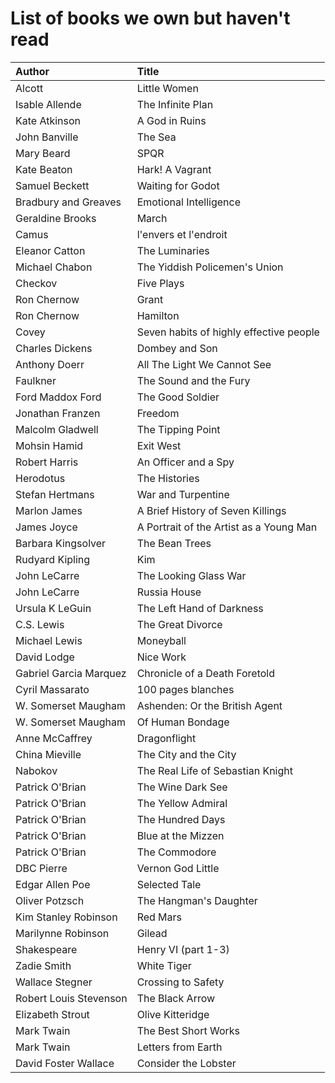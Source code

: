 # List of books we own but haven't read

Author | Title 
:------ |:------
Alcott | Little Women
Isable Allende | The Infinite Plan
Kate Atkinson | A God in Ruins
John Banville | The Sea
Mary Beard | SPQR
Kate Beaton | Hark! A Vagrant
Samuel Beckett | Waiting for Godot
Bradbury and Greaves | Emotional Intelligence
Geraldine Brooks | March
Camus | l'envers et l'endroit
Eleanor Catton | The Luminaries
Michael Chabon | The Yiddish Policemen's Union
Checkov | Five Plays
Ron Chernow | Grant
Ron Chernow | Hamilton
Covey | Seven habits of highly effective people
Charles Dickens | Dombey and Son
Anthony Doerr | All The Light We Cannot See
Faulkner | The Sound and the Fury
Ford Maddox Ford | The Good Soldier
Jonathan Franzen | Freedom
Malcolm Gladwell | The Tipping Point
Mohsin Hamid | Exit West
Robert Harris | An Officer and a Spy
Herodotus | The Histories
Stefan Hertmans | War and Turpentine
Marlon James | A Brief History of Seven Killings
James Joyce | A Portrait of the Artist as a Young Man
Barbara Kingsolver | The Bean Trees
Rudyard Kipling | Kim
John LeCarre | The Looking Glass War
John LeCarre | Russia House
Ursula K LeGuin | The Left Hand of Darkness
C.S. Lewis | The Great Divorce
Michael Lewis | Moneyball
David Lodge | Nice Work
Gabriel Garcia Marquez | Chronicle of a Death Foretold
Cyril Massarato | 100 pages blanches
W. Somerset Maugham | Ashenden: Or the British Agent
W. Somerset Maugham | Of Human Bondage
Anne McCaffrey | Dragonflight
China Mieville | The City and the City
Nabokov | The Real Life of Sebastian Knight
Patrick O'Brian | The Wine Dark See
Patrick O'Brian | The Yellow Admiral
Patrick O'Brian | The Hundred Days
Patrick O'Brian | Blue at the Mizzen
Patrick O'Brian | The Commodore
DBC Pierre | Vernon God Little
Edgar Allen Poe | Selected Tale
Oliver Potzsch | The Hangman's Daughter
Kim Stanley Robinson | Red Mars
Marilynne Robinson | Gilead
Shakespeare | Henry VI (part 1-3)
Zadie Smith | White Tiger
Wallace Stegner | Crossing to Safety
Robert Louis Stevenson | The Black Arrow
Elizabeth Strout | Olive Kitteridge
Mark Twain | The Best Short Works
Mark Twain | Letters from Earth
David Foster Wallace | Consider the Lobster
